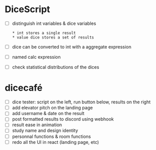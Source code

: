 # DiceScript

- [ ] distinguish int variables & dice variables

      * int stores a single result
      * value dice stores a set of results

- [ ] dice can be converted to int with a aggregate expression
- [ ] named calc expression
- [ ] check statistical distributions of the dices

# dicecafé

- [ ] dice tester: script on the left, run button below, results on the right
- [ ] add elevator pitch on the landing page
- [ ] add username & date on the result
- [ ] post formatted results to discord using webhook
- [ ] result ease in animation
- [ ] study name and design identity
- [ ] personnal functions & room functions
- [ ] redo all the UI in react (landing page, etc)
